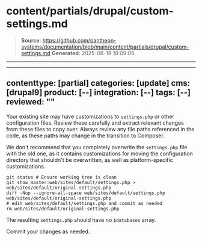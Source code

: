 # content/partials/drupal/custom-settings.md

> **Source**: https://github.com/pantheon-systems/documentation/blob/main/content/partials/drupal/custom-settings.md
> **Generated**: 2025-08-18 18:09:06

---

---
contenttype: [partial]
categories: [update]
cms: [drupal9]
product: [--]
integration: [--]
tags: [--]
reviewed: ""
---

Your existing site may have customizations to `settings.php` or other configuration files. Review these carefully and extract relevant changes from these files to copy over. Always review any file paths referenced in the code, as these paths may change in the transition to Composer.

We don't recommend that you completely overwrite the `settings.php` file with the old one, as it contains customizations for moving the configuration directory that shouldn't be overwritten, as well as platform-specific customizations.

<TabList>

<Tab title="With Nested Docroot" id="code-docroot" active={true}>

```bash{promptUser:user}
git status # Ensure working tree is clean
git show master:web/sites/default/settings.php > web/sites/default/original-settings.php
diff -Nup --ignore-all-space web/sites/default/settings.php web/sites/default/original-settings.php
# edit web/sites/default/settings.php and commit as needed
rm web/sites/default/original-settings.php
```

</Tab>

<Tab title="Without Nested Docroot" id="code-nodocroot">

<Partial file="drupal/custom-settings-no-docroot.md" />

</Tab>

</TabList>

The resulting `settings.php` should have no `$databases` array.

Commit your changes as needed.
